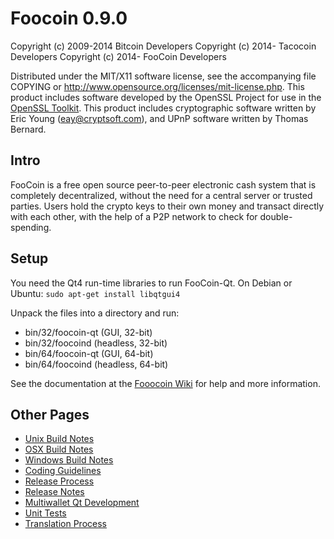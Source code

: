 Foocoin 0.9.0
====================

Copyright (c) 2009-2014 Bitcoin Developers
Copyright (c) 2014- Tacocoin Developers
Copyright (c) 2014- FooCoin Developers

Distributed under the MIT/X11 software license, see the accompanying
file COPYING or http://www.opensource.org/licenses/mit-license.php.
This product includes software developed by the OpenSSL Project for use in the [OpenSSL Toolkit](https://www.openssl.org/). This product includes
cryptographic software written by Eric Young ([eay@cryptsoft.com](mailto:eay@cryptsoft.com)), and UPnP software written by Thomas Bernard.


Intro
---------------------
FooCoin is a free open source peer-to-peer electronic cash system that is
completely decentralized, without the need for a central server or trusted
parties.  Users hold the crypto keys to their own money and transact directly
with each other, with the help of a P2P network to check for double-spending.


Setup
---------------------
You need the Qt4 run-time libraries to run FooCoin-Qt. On Debian or Ubuntu:
	`sudo apt-get install libqtgui4`

Unpack the files into a directory and run:

- bin/32/foocoin-qt (GUI, 32-bit)
- bin/32/foocoind (headless, 32-bit)
- bin/64/foocoin-qt (GUI, 64-bit)
- bin/64/foocoind (headless, 64-bit)

See the documentation at the [Fooocoin Wiki](https://github.com/ohathar/foocoin/wiki)
for help and more information.


Other Pages
---------------------
- [Unix Build Notes](build-unix.md)
- [OSX Build Notes](build-osx.md)
- [Windows Build Notes](build-msw.md)
- [Coding Guidelines](coding.md)
- [Release Process](release-process.md)
- [Release Notes](release-notes.md)
- [Multiwallet Qt Development](multiwallet-qt.md)
- [Unit Tests](unit-tests.md)
- [Translation Process](translation_process.md)
